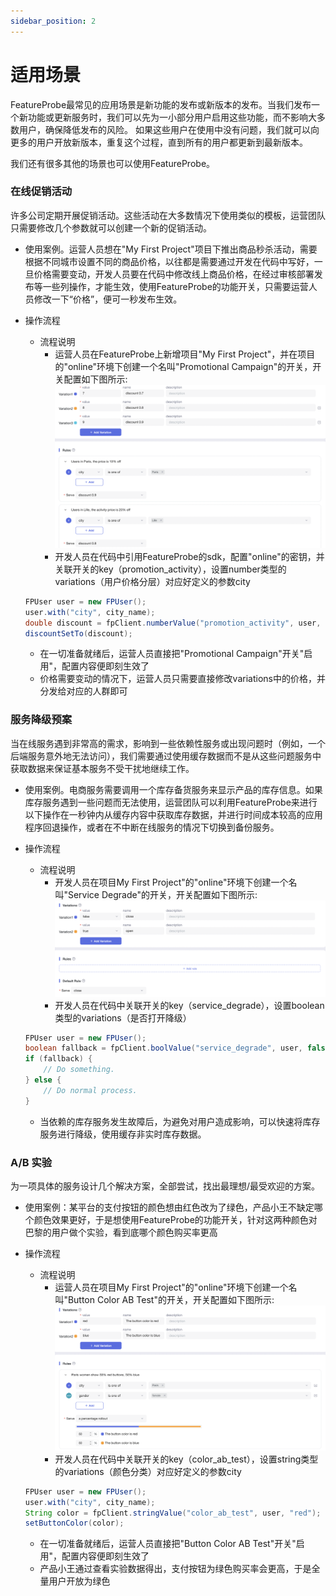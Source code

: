 ```yaml
---
sidebar_position: 2
---
```


# 适用场景
FeatureProbe最常见的应用场景是新功能的发布或新版本的发布。当我们发布一个新功能或更新服务时，我们可以先为一小部分用户启用这些功能，而不影响大多数用户，确保降低发布的风险。
如果这些用户在使用中没有问题，我们就可以向更多的用户开放新版本，重复这个过程，直到所有的用户都更新到最新版本。

我们还有很多其他的场景也可以使用FeatureProbe。
### 在线促销活动
许多公司定期开展促销活动。这些活动在大多数情况下使用类似的模板，运营团队只需要修改几个参数就可以创建一个新的促销活动。
- 使用案例。运营人员想在"My First Project"项目下推出商品秒杀活动，需要根据不同城市设置不同的商品价格，以往都是需要通过开发在代码中写好，一旦价格需要变动，开发人员要在代码中修改线上商品价格，在经过审核部署发布等一些列操作，才能生效，使用FeatureProbe的功能开关，只需要运营人员修改一下“价格”，便可一秒发布生效。
- 操作流程

   + 流程说明
     * 运营人员在FeatureProbe上新增项目"My First Project"，并在项目的"online"环境下创建一个名叫"Promotional Campaign"的开关，开关配置如下图所示:
     ![commodity spike activity screenshot](../../../../../pictures/commodity_spike_activity.png)
     * 开发人员在代码中引用FeatureProbe的sdk，配置"online"的密钥，并关联开关的key（promotion_activity），设置number类型的variations（用户价格分层）对应好定义的参数city
  
    ```java
   FPUser user = new FPUser();
   user.with("city", city_name);
   double discount = fpClient.numberValue("promotion_activity", user, 1.0);
   discountSetTo(discount);
    ```
 
     * 在一切准备就绪后，运营人员直接把"Promotional Campaign"开关"启用"，配置内容便即刻生效了
     * 价格需要变动的情况下，运营人员只需要直接修改variations中的价格，并分发给对应的人群即可

### 服务降级预案
当在线服务遇到非常高的需求，影响到一些依赖性服务或出现问题时（例如，一个后端服务意外地无法访问），我们需要通过使用缓存数据而不是从这些问题服务中获取数据来保证基本服务不受干扰地继续工作。

- 使用案例。电商服务需要调用一个库存备货服务来显示产品的库存信息。如果库存服务遇到一些问题而无法使用，运营团队可以利用FeatureProbe来进行以下操作在一秒钟内从缓存内容中获取库存数据，并进行时间成本较高的应用程序回退操作，或者在不中断在线服务的情况下切换到备份服务。

- 操作流程

   + 流程说明
     * 开发人员在项目My First Project"的"online"环境下创建一个名叫"Service Degrade"的开关，开关配置如下图所示:
     ![storage service fallback screenshot](../../../../../pictures/store_service_fallback.png)
     * 开发人员在代码中关联开关的key（service_degrade），设置boolean类型的variations（是否打开降级）
  
    ```java
   FPUser user = new FPUser();
    boolean fallback = fpClient.boolValue("service_degrade", user, false);
    if (fallback) {
    	// Do something.
    } else {
    	// Do normal process.
    }
    ```
 
     * 当依赖的库存服务发生故障后，为避免对用户造成影响，可以快速将库存服务进行降级，使用缓存非实时库存数据。
### A/B 实验
为一项具体的服务设计几个解决方案，全部尝试，找出最理想/最受欢迎的方案。
- 使用案例：某平台的支付按钮的颜色想由红色改为了绿色，产品小王不缺定哪个颜色效果更好，于是想使用FeatureProbe的功能开关，针对这两种颜色对巴黎的用户做个实验，看到底哪个颜色购买率更高
- 操作流程
   + 流程说明
     * 运营人员在项目My First Project"的"online"环境下创建一个名叫"Button Color AB Test"的开关，开关配置如下图所示:
     ![AB test screenshot](../../../../../pictures/color_ab_test.png)
     * 开发人员在代码中关联开关的key（color_ab_test），设置string类型的variations（颜色分类）对应好定义的参数city
  
    ```java
   FPUser user = new FPUser();
    user.with("city", city_name);
    String color = fpClient.stringValue("color_ab_test", user, "red");
    setButtonColor(color);
    ```
 
     * 在一切准备就绪后，运营人员直接把"Button Color AB Test"开关"启用"，配置内容便即刻生效了
     * 产品小王通过查看实验数据得出，支付按钮为绿色购买率会更高，于是全量用户开放为绿色
